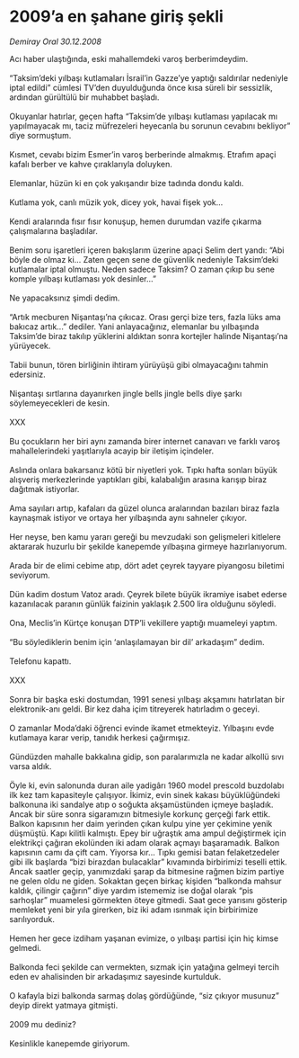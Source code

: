 # 2009’a en şahane giriş şekli

*Demiray Oral 30.12.2008*

<div class="taraf_structure_2col_1zq">
<div class="margen_n">



 <p>Acı haber ulaştığında, eski mahallemdeki varoş berberimdeydim. <br/><br/>“Taksim’deki yılbaşı kutlamaları İsrail’in Gazze’ye yaptığı saldırılar nedeniyle iptal edildi” cümlesi TV’den duyulduğunda önce kısa süreli bir sessizlik, ardından gürültülü bir muhabbet başladı. <br/><br/>Okuyanlar hatırlar, geçen hafta “Taksim’de yılbaşı kutlaması yapılacak mı yapılmayacak mı, taciz müfrezeleri heyecanla bu sorunun cevabını bekliyor” diye sormuştum. <br/><br/>Kısmet, cevabı bizim Esmer’in varoş berberinde almakmış. Etrafım apaçi kafalı berber ve kahve çıraklarıyla doluyken. <br/><br/>Elemanlar, hüzün ki en çok yakışandır bize tadında dondu kaldı. <br/><br/>Kutlama yok, canlı müzik yok, dicey yok, havai fişek yok... <br/><br/>Kendi aralarında fısır fısır konuşup, hemen durumdan vazife çıkarma çalışmalarına başladılar. <br/><br/>Benim soru işaretleri içeren bakışlarım üzerine apaçi Selim dert yandı: “Abi böyle de olmaz ki... Zaten geçen sene de güvenlik nedeniyle Taksim’deki kutlamalar iptal olmuştu. Neden sadece Taksim? O zaman çıkıp bu sene komple yılbaşı kutlaması yok desinler...” <br/><br/>Ne yapacaksınız şimdi dedim. <br/><br/>“Artık mecburen Nişantaşı’na çıkıcaz. Orası gerçi bize ters, fazla lüks ama bakıcaz artık...” dediler. Yani anlayacağınız, elemanlar bu yılbaşında Taksim’de biraz takılıp yüklerini aldıktan sonra kortejler halinde Nişantaşı’na yürüyecek. <br/><br/>Tabii bunun, tören birliğinin ihtiram yürüyüşü gibi olmayacağını tahmin edersiniz. <br/><br/>Nişantaşı sırtlarına dayanırken jingle bells jingle bells diye şarkı söylemeyecekleri de kesin. <br/><br/>XXX <br/><br/>Bu çocukların her biri aynı zamanda birer internet canavarı ve farklı varoş mahallelerindeki yaşıtlarıyla acayip bir iletişim içindeler. <br/><br/>Aslında onlara bakarsanız kötü bir niyetleri yok. Tıpkı hafta sonları büyük alışveriş merkezlerinde yaptıkları gibi, kalabalığın arasına karışıp biraz dağıtmak istiyorlar. <br/><br/>Ama sayıları artıp, kafaları da güzel olunca aralarından bazıları biraz fazla kaynaşmak istiyor ve ortaya her yılbaşında aynı sahneler çıkıyor. <br/><br/>Her neyse, ben kamu yararı gereği bu mevzudaki son gelişmeleri kitlelere aktararak huzurlu bir şekilde kanepemde yılbaşına girmeye hazırlanıyorum. <br/><br/>Arada bir de elimi cebime atıp, dört adet çeyrek tayyare piyangosu biletimi seviyorum. <br/><br/>Dün kadim dostum Vatoz aradı. Çeyrek bilete büyük ikramiye isabet ederse kazanılacak paranın günlük faizinin yaklaşık 2.500 lira olduğunu söyledi. <br/><br/>Ona, Meclis’in Kürtçe konuşan DTP’li vekillere yaptığı muameleyi yaptım. <br/><br/>“Bu söylediklerin benim için ‘anlaşılamayan bir dil’ arkadaşım” dedim. <br/><br/>Telefonu kapattı. <br/><br/>XXX <br/><br/>Sonra bir başka eski dostumdan, 1991 senesi yılbaşı akşamını hatırlatan bir elektronik-anı geldi. Bir kez daha içim titreyerek hatırladım o geceyi. <br/><br/>O zamanlar Moda’daki öğrenci evinde ikamet etmekteyiz. Yılbaşını evde kutlamaya karar verip, tanıdık herkesi çağırmışız. <br/><br/>Gündüzden mahalle bakkalına gidip, son paralarımızla ne kadar alkollü sıvı varsa aldık. <br/><br/>Öyle ki, evin salonunda duran aile yadigârı 1960 model prescold buzdolabı ilk kez tam kapasiteyle çalışıyor. İkimiz, evin sinek kakası büyüklüğündeki balkonuna iki sandalye atıp o soğukta akşamüstünden içmeye başladık. Ancak bir süre sonra sigaramızın bitmesiyle korkunç gerçeği fark ettik. Balkon kapısının her daim yerinden çıkan kulpu yine yer çekimine yenik düşmüştü. Kapı kilitli kalmıştı. Epey bir uğraştık ama ampul değiştirmek için elektrikçi çağıran ekolünden iki adam olarak açmayı başaramadık. Balkon kapısının camı da çift cam. Yiyorsa kır... Tıpkı gemisi batan felaketzedeler gibi ilk başlarda “bizi birazdan bulacaklar” kıvamında birbirimizi teselli ettik. Ancak saatler geçip, yanımızdaki şarap da bitmesine rağmen bizim partiye ne gelen oldu ne giden. Sokaktan geçen birkaç kişiden “balkonda mahsur kaldık, çilingir çağırın” diye yardım istememiz ise doğal olarak “pis sarhoşlar” muamelesi görmekten öteye gitmedi. Saat gece yarısını gösterip memleket yeni bir yıla girerken, biz iki adam ısınmak için birbirimize sarılıyorduk. <br/><br/>Hemen her gece izdiham yaşanan evimize, o yılbaşı partisi için hiç kimse gelmedi. <br/><br/>Balkonda feci şekilde can vermekten, sızmak için yatağına gelmeyi tercih eden ev ahalisinden bir arkadaşımız sayesinde kurtulduk. <br/><br/>O kafayla bizi balkonda sarmaş dolaş gördüğünde, “siz çıkıyor musunuz” deyip direkt yatmaya gitmişti. <br/><br/>2009 mu dediniz? <br/><br/>Kesinlikle kanepemde giriyorum.</p>

<br/>


<div id="taraf_not">
</div>

</div>


</div>

